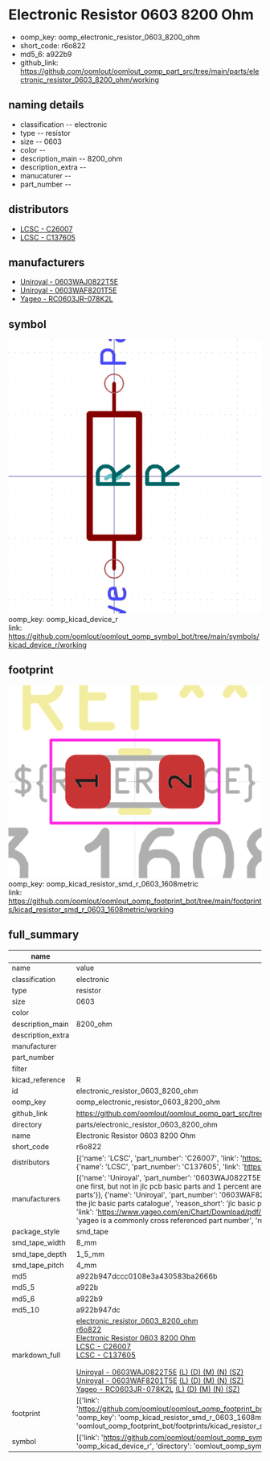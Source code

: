 # Electronic Resistor 0603 8200 Ohm

  
* oomp_key: oomp_electronic_resistor_0603_8200_ohm 
* short_code: r6o822
* md5_6: a922b9  
* github_link: https://github.com/oomlout/oomlout_oomp_part_src/tree/main/parts/electronic_resistor_0603_8200_ohm/working  
## naming details
* classification -- electronic
* type -- resistor
* size -- 0603
* color -- 
* description_main -- 8200_ohm
* description_extra -- 
* manucaturer -- 
* part_number -- 

## distributors
* [LCSC - C26007](https://lcsc.com/product-detail/C26007.html)  
* [LCSC - C137605](https://lcsc.com/product-detail/C137605.html)  

## manufacturers
* [Uniroyal - 0603WAJ0822T5E]()  
* [Uniroyal - 0603WAF8201T5E]()  
* [Yageo - RC0603JR-078K2L](https://www.yageo.com/en/Chart/Download/pdf/RC0603JR-078K2L)  

## symbol

![](symbol/0/working/working_600.png)  
oomp_key: oomp_kicad_device_r  
link: https://github.com/oomlout/oomlout_oomp_symbol_bot/tree/main/symbols/kicad_device_r/working  

## footprint

![](footprint/0/working/working_600.png)  
oomp_key: oomp_kicad_resistor_smd_r_0603_1608metric  
link: https://github.com/oomlout/oomlout_oomp_footprint_bot/tree/main/footprints/kicad_resistor_smd_r_0603_1608metric/working  

## full_summary
| name | value | 
| --- | --- | 
| name | value | 
| classification | electronic | 
| type | resistor | 
| size | 0603 | 
| color |  | 
| description_main | 8200_ohm | 
| description_extra |  | 
| manufacturer |  | 
| part_number |  | 
| filter |  | 
| kicad_reference | R | 
| id | electronic_resistor_0603_8200_ohm | 
| oomp_key | oomp_electronic_resistor_0603_8200_ohm | 
| github_link | https://github.com/oomlout/oomlout_oomp_part_src/tree/main/parts/electronic_resistor_0603_8200_ohm/working | 
| directory | parts/electronic_resistor_0603_8200_ohm | 
| name | Electronic Resistor 0603 8200 Ohm | 
| short_code | r6o822 | 
| distributors | [{'name': 'LCSC', 'part_number': 'C26007', 'link': 'https://lcsc.com/product-detail/C26007.html', 'id': 'distributor_lcsc'}, {'name': 'LCSC', 'part_number': 'C137605', 'link': 'https://lcsc.com/product-detail/C137605.html', 'id': 'distributor_lcsc'}] | 
| manufacturers | [{'name': 'Uniroyal', 'part_number': '0603WAJ0822T5E', 'link': '', 'id': 'manufacturer_uniroyal', 'note': {'reason': 'did this one first, but not in jlc pcb basic parts and 1 percent are and they are the same price', 'reason_short': 'not in jlc basic parts'}}, {'name': 'Uniroyal', 'part_number': '0603WAF8201T5E', 'link': '', 'id': 'manufacturer_uniroyal', 'note': {'reason': 'in the jlc basic parts catalogue', 'reason_short': 'jlc basic part'}}, {'name': 'Yageo', 'part_number': 'RC0603JR-078K2L', 'link': 'https://www.yageo.com/en/Chart/Download/pdf/RC0603JR-078K2L', 'id': 'manufacturer_yageo', 'note': {'reason': 'yageo is a commonly cross referenced part number', 'reason_short': 'available everywhere'}}] | 
| package_style | smd_tape | 
| smd_tape_width | 8_mm | 
| smd_tape_depth | 1_5_mm | 
| smd_tape_pitch | 4_mm | 
| md5 | a922b947dccc0108e3a430583ba2666b | 
| md5_5 | a922b | 
| md5_6 | a922b9 | 
| md5_10 | a922b947dc | 
| markdown_full | [electronic_resistor_0603_8200_ohm](https://github.com/oomlout/oomlout_oomp_part_src/tree/main/parts/electronic_resistor_0603_8200_ohm/working)<br>[r6o822](https://github.com/oomlout/oomlout_oomp_part_src/tree/main/parts/electronic_resistor_0603_8200_ohm/working)<br>[Electronic Resistor 0603 8200 Ohm](https://github.com/oomlout/oomlout_oomp_part_src/tree/main/parts/electronic_resistor_0603_8200_ohm/working)<br>[LCSC - C26007<br>](https://lcsc.com/product-detail/C26007.html)[LCSC - C137605<br>](https://lcsc.com/product-detail/C137605.html)<br>[Uniroyal - 0603WAJ0822T5E]() [(L)  ](https://www.lcsc.com/search?q=0603WAJ0822T5E)[(D)  ](https://www.digikey.com/en/products?keywords=0603WAJ0822T5E)[(M)  ](https://www.mouser.com/Search/Refine?Keyword=0603WAJ0822T5E)[(N)  ](https://www.newark.com/search?st=0603WAJ0822T5E)[(SZ)  ](https://so.szlcsc.com/global.html?k=0603WAJ0822T5E)<br>[Uniroyal - 0603WAF8201T5E]() [(L)  ](https://www.lcsc.com/search?q=0603WAF8201T5E)[(D)  ](https://www.digikey.com/en/products?keywords=0603WAF8201T5E)[(M)  ](https://www.mouser.com/Search/Refine?Keyword=0603WAF8201T5E)[(N)  ](https://www.newark.com/search?st=0603WAF8201T5E)[(SZ)  ](https://so.szlcsc.com/global.html?k=0603WAF8201T5E)<br>[Yageo - RC0603JR-078K2L](https://www.yageo.com/en/Chart/Download/pdf/RC0603JR-078K2L) [(L)  ](https://www.lcsc.com/search?q=RC0603JR-078K2L)[(D)  ](https://www.digikey.com/en/products?keywords=RC0603JR-078K2L)[(M)  ](https://www.mouser.com/Search/Refine?Keyword=RC0603JR-078K2L)[(N)  ](https://www.newark.com/search?st=RC0603JR-078K2L)[(SZ)  ](https://so.szlcsc.com/global.html?k=RC0603JR-078K2L)<br> | 
| footprint | [{'link': 'https://github.com/oomlout/oomlout_oomp_footprint_bot/tree/main/foootprntss/kicad_resistor_smd_r_0603_1608metric', 'oomp_key': 'oomp_kicad_resistor_smd_r_0603_1608metric', 'directory': 'oomlout_oomp_footprint_bot/footprints/kicad_resistor_smd_r_0603_1608metric//working/working.kicad_mod'}] | 
| symbol | [{'link': 'https://github.com/oomlout/oomlout_oomp_symbol_bot/tree/main/symbols/kicad_device_r', 'oomp_key': 'oomp_kicad_device_r', 'directory': 'oomlout_oomp_symbol_bot/symbols/kicad_device_r//working/working.kicad_sym'}] | 
